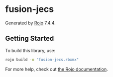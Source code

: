 # fusion-jecs
Generated by [Rojo](https://github.com/rojo-rbx/rojo) 7.4.4.

## Getting Started
To build this library, use:

```bash
rojo build -o "fusion-jecs.rbxmx"
```

For more help, check out [the Rojo documentation](https://rojo.space/docs).